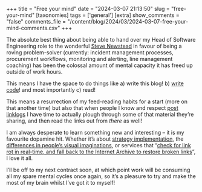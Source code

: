 +++
title = "Free your mind"
date = "2024-03-07 21:13:50"
slug = "free-your-mind"
[taxonomies]
tags = ['general']
[extra]
show_comments = "false"
comments_file = "/content/blog/2024/03/2024-03-07-free-your-mind-comments.csv"
+++

The absolute best thing about being able to hand over my Head of Software Engineering role to the wonderful [Steve Newstead](https://medium.com/@steve.newstead) in favour of being a roving problem-solver (currently: incident management processes, procurement workflows, monitoring and alerting, line management coaching) has been the colossal amount of mental capacity it has freed up outside of work hours.

This means I have the space to do things like a) write this blog! b) [write code](https://github.com/pipwilson?tab=repositories)! and most importantly c) read!

This means a resurrection of my feed-reading habits for a start (more on that another time) but also that when people I know and respect [post linklogs](https://digitalbydefault.com/2024/02/29/old-man-yells-at-cloud-digital-gov-edition/) I have time to actually plough through some of that material they’re sharing, and then read the links out from *there* as well!

I am always desperate to learn something new and interesting – it is my favourite dopamine hit. Whether it’s about [strategy implementation](https://cutlefish.substack.com/p/tbm-275-bad-strategy-why), the [differences in people’s visual imaginations](https://www.flourish.org/2023/03/this-kind-of-rosy-yellow-glow-in-my-head/), or services that “[check for link rot in real-time, and fall back to the Internet Archive to restore broken links](https://remysharp.com/2023/12/04/unrot-that-link)”, I love it all.

I’ll be off to my next contract soon, at which point work will be consuming all my spare mental cycles once again, so it’s a pleasure to try and make the most of my brain whilst I’ve got it to myself!
